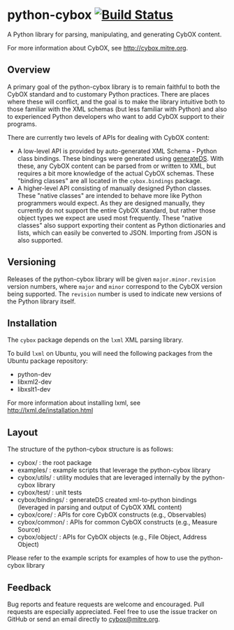 # python-cybox [![Build Status](https://travis-ci.org/CybOXProject/python-cybox.png?branch=master)](https://travis-ci.org/CybOXProject/python-cybox)

A Python library for parsing, manipulating, and generating CybOX content.

For more information about CybOX, see http://cybox.mitre.org.


## Overview

A primary goal of the python-cybox library is to remain faithful to both the
CybOX standard and to customary Python practices. There are places where these
will conflict, and the goal is to make the library intuitive both to those
familiar with the XML schemas (but less familiar with Python) and also to
experienced Python developers who want to add CybOX support to their programs.

There are currently two levels of APIs for dealing with CybOX content:

- A low-level API is provided by auto-generated XML Schema - Python class
  bindings. These bindings were generated using
  [generateDS](http://www.rexx.com/~dkuhlman/generateDS.html). With these,
  any CybOX content can be parsed from or written to XML, but requires a bit
  more knowledge of the actual CybOX schemas. These "binding classes" are all
  located in the `cybox.bindings` package.
- A higher-level API consisting of manually designed Python classes. These
  "native classes" are intended to behave more like Python programmers would
  expect. As they are designed manually, they currently do not support the
  entire CybOX standard, but rather those object types we expect are used most
  frequently. These "native classes" also support exporting their content as
  Python dictionaries and lists, which can easily be converted to JSON.
  Importing from JSON is also supported.


## Versioning

Releases of the python-cybox library will be given `major.minor.revision`
version numbers, where `major` and `minor` correspond to the CybOX version
being supported. The `revision` number is used to indicate new versions of
the Python library itself.


## Installation

The `cybox` package depends on the `lxml` XML parsing library.

To build `lxml` on Ubuntu, you will need the following packages from the
Ubuntu package repository:

* python-dev
* libxml2-dev
* libxslt1-dev

For more information about installing lxml, see
http://lxml.de/installation.html

## Layout
The structure of the python-cybox structure is as follows:
* cybox/ : the root package
* examples/ : example scripts that leverage the python-cybox library
* cybox/utils/ : utility modules that are leveraged internally by the python-cybox library
* cybox/test/ : unit tests
* cybox/bindings/ : generateDS created xml-to-python bindings (leveraged in parsing and output of CybOX XML content)
* cybox/core/ : APIs for core CybOX constructs (e.g., Observables)
* cybox/common/ : APIs for common CybOX constructs (e.g., Measure Source)
* cybox/object/ : APIs for CybOX objects (e.g., File Object, Address Object)

Please refer to the example scripts for examples of how to use the python-cybox library

## Feedback

Bug reports and feature requests are welcome and encouraged. Pull requests are
especially appreciated. Feel free to use the issue tracker on GitHub or send
an email directly to cybox@mitre.org.
